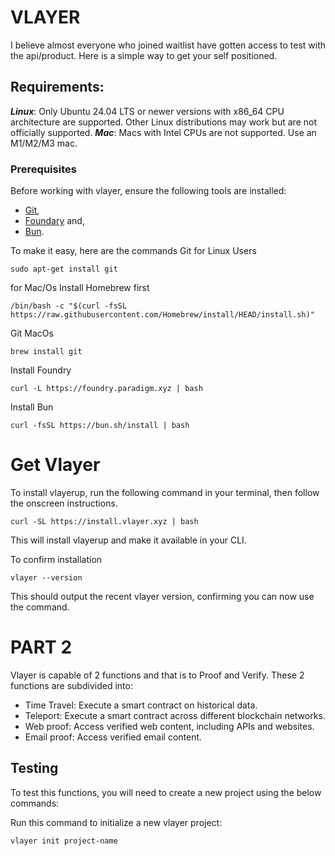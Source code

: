 # VLAYER

I believe almost everyone who joined waitlist have gotten access to test with the api/product.
Here is a simple way to get your self positioned.

## Requirements:
***Linux***: Only Ubuntu 24.04 LTS or newer versions with x86_64 CPU architecture are supported. Other Linux distributions may work but are not officially supported.
***Mac***: Macs with Intel CPUs are not supported. Use an M1/M2/M3 mac.

### Prerequisites
Before working with vlayer, ensure the following tools are installed:
* [Git](https://git-scm.com/downloads), 
* [Foundary](https://book.getfoundry.sh/getting-started/installation) and,
* [Bun](https://bun.sh/).

To make it easy, here are the commands
Git for Linux Users 
```
sudo apt-get install git
```
for Mac/Os
Install Homebrew first
```
/bin/bash -c "$(curl -fsSL https://raw.githubusercontent.com/Homebrew/install/HEAD/install.sh)"
```
Git MacOs
```
brew install git
```

Install Foundry
```
curl -L https://foundry.paradigm.xyz | bash
```

Install Bun
```
curl -fsSL https://bun.sh/install | bash
```

# Get Vlayer
To install vlayerup, run the following command in your terminal, then follow the onscreen instructions.
```
curl -SL https://install.vlayer.xyz | bash
```
This will install vlayerup and make it available in your CLI.

To confirm installation
```
vlayer --version
```
This should output the recent vlayer version, confirming you can now use the command.

# PART 2
Vlayer is capable of 2 functions and that is to Proof and Verify. These 2 functions are subdivided into:

* Time Travel: Execute a smart contract on historical data.
* Teleport: Execute a smart contract across different blockchain networks.
* Web proof: Access verified web content, including APIs and websites.
* Email proof: Access verified email content.

## Testing
To test this functions, you will need to create a new project using the below commands:

Run this command to initialize a new vlayer project:
```
vlayer init project-name
```


